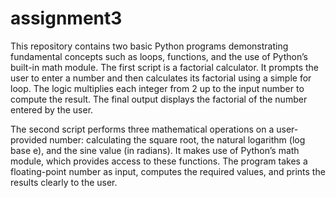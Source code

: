 # assignment3

This repository contains two basic Python programs demonstrating fundamental concepts such as loops, functions, and the use of Python’s built-in math module. The first script is a factorial calculator. It prompts the user to enter a number and then calculates its factorial using a simple for loop. The logic multiplies each integer from 2 up to the input number to compute the result. The final output displays the factorial of the number entered by the user.

The second script performs three mathematical operations on a user-provided number: calculating the square root, the natural logarithm (log base e), and the sine value (in radians). It makes use of Python’s math module, which provides access to these functions. The program takes a floating-point number as input, computes the required values, and prints the results clearly to the user. 

